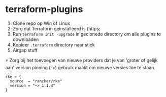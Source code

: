 # terraform-plugins

1. Clone repo op Win of Linux
2. Zorg dat Terraform geinstalleerd is (https;
3. Run `terraform init -upgrade` in geclonede directory om alle plugins te downloaden
4. Kopieer `.terraform` directory naar stick
5. Airgap stuff

:zap: Zorg bij het toevoegen van nieuwe providers dat je van 'groter of gelijk aan' version pinning (`~>`) gebruik maakt om nieuwe versies toe te staan.

```
rke = {
  source  = "rancher/rke"
  version = "~> 1.1.4"
}
```
